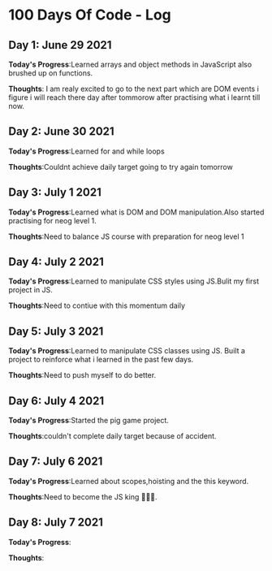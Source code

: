 # 100 Days Of Code - Log

<!-- ##### (delete me or comment me out)

**Today's Progress**: Fixed CSS, worked on canvas functionality for the app.

**Thoughts:** I really struggled with CSS, but, overall, I feel like I am slowly getting better at it. Canvas is still new for me, but I managed to figure out some basic functionality.

**Link to work:** [Calculator App](http://www.example.com)

### Day 0: February 30, 2016 (Example 2)
##### (delete me or comment me out)

**Today's Progress**: Fixed CSS, worked on canvas functionality for the app.

**Thoughts**: I really struggled with CSS, but, overall, I feel like I am slowly getting better at it. Canvas is still new for me, but I managed to figure out some basic functionality.

**Link(s) to work**: [Calculator App](http://www.example.com)


### Day 1: June 27, Monday

**Today's Progress**: I've gone through many exercises on FreeCodeCamp.

**Thoughts** I've recently started coding, and it's a great feeling when I finally solve an algorithm challenge after a lot of attempts and hours spent.

**Link(s) to work**
1. [Find the Longest Word in a String](https://www.freecodecamp.com/challenges/find-the-longest-word-in-a-string)
2. [Title Case a Sentence](https://www.freecodecamp.com/challenges/title-case-a-sentence) -->

## Day 1: June 29 2021

**Today's Progress**:Learned arrays and object methods in JavaScript also brushed up on functions.

**Thoughts**: I am realy excited to go to the next part which are DOM events i figure i will reach there day after tommorow after practising what i learnt till now.



## Day 2: June 30 2021

**Today's Progress**:Learned for and while loops 

**Thoughts**:Couldnt achieve daily target going to try again tomorrow



## Day 3: July 1 2021

**Today's Progress**:Learned what is DOM and DOM manipulation.Also started practising for neog level 1.

**Thoughts**:Need to balance JS course with preparation for neog level 1



## Day 4: July 2 2021

**Today's Progress**:Learned to manipulate CSS styles using JS.Bulit my first project in JS.

**Thoughts**:Need to contiue with this momentum daily


## Day 5: July 3 2021

**Today's Progress**:Learned to manipulate CSS classes using JS. Built a project to reinforce what i learned in the past few days.

**Thoughts**:Need to push myself to do better.



## Day 6: July 4 2021

**Today's Progress**:Started the pig game project.

**Thoughts**:couldn't complete daily target because of accident.


## Day 7: July 6 2021

**Today's Progress**:Learned about scopes,hoisting and the this keyword.

**Thoughts**:Need to become the JS king 👑👑👑.


## Day 8: July 7 2021

**Today's Progress**:

**Thoughts**:
